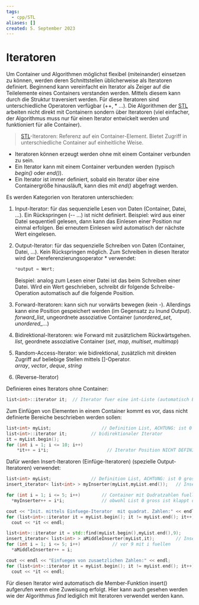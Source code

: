 ```yaml
---
tags:
  - cpp/STL
aliases: []
created: 5. September 2023
---
```


# Iteratoren

Um Container und Algorithmen möglichst flexibel (miteinander) einsetzen zu können, werden deren Schnittstellen üblicherweise als Iteratoren definiert. Beginnend kann vereinfacht ein Iterator als Zeiger auf die Teilelemente eines Containers verstanden werden. Mittels diesem kann durch die Struktur traversiert werden. Für diese Iteratoren sind unterschiedliche Operatoren verfügbar (++, * …). Die Algorithmen der [STL](Cpp_STL.md) arbeiten nicht direkt mit Containern sondern über Iteratoren (viel einfacher, der Algorithmus muss nur für einen Iterator entwickelt werden und funktioniert für alle Container).

>[STL](Cpp_STL.md)-Iteratoren: Referenz auf ein Container-Element. Bietet Zugriff in unterschiedliche Container auf einheitliche Weise.

- Iteratoren können erzeugt werden ohne mit einem Container verbunden zu sein.
- Ein Iterator kann mit einem Container verbunden werden (typisch *begin()* oder *end()*).
- Ein Iterator ist immer definiert, sobald ein Iterator über eine Containergröße hinausläuft, kann dies mit *end()* abgefragt werden.

Es werden Kategorien von Iteratoren unterschieden:

1. Input-Iterator: für das sequenzielle Lesen von Daten (Container, Datei, …). Ein Rückspringen (-- …) ist nicht definiert. Beispiel: wird aus einer Datei sequentiell gelesen, dann kann das Einlesen einer Position nur einmal erfolgen. Bei erneutem Einlesen wird automatisch der nächste Wert eingelesen.

2. Output-Iterator: für das sequenzielle Schreiben von Daten (Container, Datei, …). Kein Rückspringen möglich. Zum Schreiben in diesen Iterator wird der Dereferenzierungsoperator * verwendet:

   ```c++
   *output = Wert;
   ```

   Beispiel: analog zum Lesen einer Datei ist das beim Schreiben einer Datei. Wird ein Wert geschrieben, schreibt dir folgende Schreibe-Operation automatisch auf die folgende Position.

3. Forward-Iteratoren: kann sich nur vorwärts bewegen (kein -). Allerdings kann eine Position gespeichert werden (im Gegensatz zu Inund Output).  
   *forward_list*, ungeordnete assoziative Container (*unordered_set*, *unordered_…*)

4. Bidirektional-Iteratoren: wie Forward mit zusätzlichem Rückwärtsgehen.  
   *list*, geordnete assoziative Container (*set*, *map*, *multiset*, *multimap*)

5. Random-Access-Iterator: wie bidirektional, zusätzlich mit direkten Zugriff auf beliebige Stellen mittels []-Operator.  
   *array*, *vector*, *deque*, *string*

6. (Reverse-Iterator)

Definieren eines Iterators ohne Container:

```c++
list<int>::iterator it;  // Iterator fuer eine int-Liste (automatisch Bidirect. Iter.)
```

Zum Einfügen von Elementen in einem Container kommt es vor, dass nicht definierte Bereiche beschrieben werden sollen:

```c++
list<int> myList;				    // Definition List, ACHTUNG: ist 0 gross
list<int>::iterator it;			// bidirektionaler Iterator
it = myList.begin();
for (int i = 1; i <= 10; i++)
	*it++ = i*i;				      // Iterator Position NICHT DEFINIERT -> KEIN Einfuegen
```

Dafür werden Insert-Iteratoren (Einfüge-Iteratoren) (spezielle Output-Iteratoren) verwendet:

```c++
list<int> myList;				// Definition List, ACHTUNG: ist 0 gross
insert_iterator< list<int> > myInserter(myList,myList.end());   // Insert-Iterator

for (int i = 1; i <= 5; i++)		// Container mit Qudratzahlen fuellen:
  *myInserter++ = i*i;				// obwohl List 0 gross ist klappt das

cout << "Init. mittels Einfuege-Iterator  mit quadrat. Zahlen:" << endl;
for (list<int>::iterator it = myList.begin(); it != myList.end(); it++)
  cout << *it << endl;

list<int>::iterator it = std::find(myList.begin(),myList.end(),9);    	// 9 finden
insert_iterator< list<int> > aMiddleInserter(myList,it);		// Insert-Iterator
for (int i = 1; i <= 5; i++)			// vor 9 mit i fuellen
  *aMiddleInserter++ = i;

cout << endl << "Einfuegen von zusaetzlichen Zahlen:" << endl;
for (list<int>::iterator it = myList.begin(); it != myList.end(); it++)
  cout << *it << endl;
```

Für diesen Iterator wird automatisch die Member-Funktion insert() aufgerufen wenn eine Zuweisung erfolgt. Hier kann auch gesehen werden wie der Algorithmus *find* lediglich mit Iteratoren verwendet werden kann.